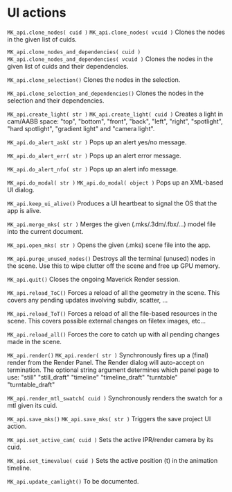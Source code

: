 # UI actions

`MK_api.clone_nodes( cuid )`
`MK_api.clone_nodes( vcuid )`
  Clones the nodes in the given list of cuids.

`MK_api.clone_nodes_and_dependencies( cuid )`
`MK_api.clone_nodes_and_dependencies( vcuid )`
  Clones the nodes in the given list of cuids and their dependencies.

`MK_api.clone_selection()`
  Clones the nodes in the selection.

`MK_api.clone_selection_and_dependencies()`
  Clones the nodes in the selection and their dependencies.

`MK_api.create_light( str )`
`MK_api.create_light( cuid )`
  Creates a light in cam/AABB space:
    "top", "bottom", "front", "back", "left", "right",
    "spotlight", "hard spotlight", "gradient light" and "camera light".

`MK_api.do_alert_ask( str )`
  Pops up an alert yes/no message.

`MK_api.do_alert_err( str )`
  Pops up an alert error message.

`MK_api.do_alert_nfo( str )`
  Pops up an alert info message.

`MK_api.do_modal( str )`
`MK_api.do_modal( object )`
  Pops up an XML-based UI dialog.

`MK_api.keep_ui_alive()`
  Produces a UI heartbeat to signal the OS that the app is alive.

`MK_api.merge_mks( str )`
  Merges the given (.mks/.3dm/.fbx/...) model file into the current document.

`MK_api.open_mks( str )`
  Opens the given (.mks) scene file into the app.

`MK_api.purge_unused_nodes()`
  Destroys all the terminal (unused) nodes in the scene.
  Use this to wipe clutter off the scene and free up GPU memory.

`MK_api.quit()`
  Closes the ongoing Maverick Render session.

`MK_api.reload_ToC()`
  Forces a reload of all the geometry in the scene.
  This covers any pending updates involving subdiv, scatter, ...

`MK_api.reload_ToT()`
  Forces a reload of all the file-based resources in the scene.
  This covers possible external changes on filetex images, etc...

`MK_api.reload_all()`
  Forces the core to catch up with all pending changes made in the scene.

`MK_api.render()`
`MK_api.render( str )`
  Synchronously fires up a (final) render from the Render Panel.
  The Render dialog will auto-accept on termination.
  The optional string argument determines which panel page to use:
    "still"
    "still_draft"
    "timeline"
    "timeline_draft"
    "turntable"
    "turntable_draft"

`MK_api.render_mtl_swatch( cuid )`
  Synchronously renders the swatch for a mtl given its cuid.

`MK_api.save_mks()`
`MK_api.save_mks( str )`
  Triggers the save project UI action.

`MK_api.set_active_cam( cuid )`
  Sets the active IPR/render camera by its cuid.

`MK_api.set_timevalue( cuid )`
  Sets the active position (t) in the animation timeline.

`MK_api.update_camlight()`
  To be documented.

